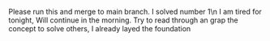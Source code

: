 Please run this and merge to main branch. I solved number 1\n I am tired for tonight, Will continue in the morning. Try to read through an grap the concept to solve others, I already layed the foundation
